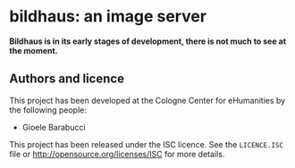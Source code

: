bildhaus: an image server
=========================

**Bildhaus is in its early stages of development, there is not much
to see at the moment.**

Authors and licence
-------------------

This project has been developed at the Cologne Center for eHumanities
by the following people:

* Gioele Barabucci

This project has been released under the ISC licence. See the `LICENCE.ISC` file or
<http://opensource.org/licenses/ISC> for more details.
